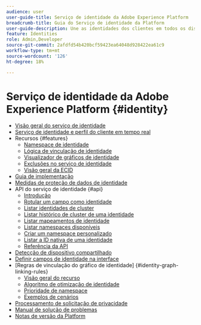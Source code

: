 ```yaml
---
audience: user
user-guide-title: Serviço de identidade da Adobe Experience Platform
breadcrumb-title: Guia do Serviço de identidade da Platform
user-guide-description: Une as identidades dos clientes em todos os dispositivos e sistemas para fornecer experiências digitais personalizadas.
feature: Identities
role: Admin,Developer
source-git-commit: 2afdfd54b420bcf59423ea64048d928422ea61c9
workflow-type: tm+mt
source-wordcount: '126'
ht-degree: 18%

---
```



# Serviço de identidade da Adobe Experience Platform {#identity}

- [Visão geral do serviço de identidade](home.md)
- [Serviço de identidade e perfil do cliente em tempo real](identity-and-profile.md)
- Recursos {#features}
   - [Namespace de identidade](./features/namespaces.md)
   - [Lógica de vinculação de identidade](./features/identity-linking-logic.md)
   - [Visualizador de gráficos de identidade](./features/identity-graph-viewer.md)
   - [Exclusões no serviço de identidade](./features/deletion.md)
   - [Visão geral da ECID](./features/ecid.md)
- [Guia de implementação](implementation.md)
- [Medidas de proteção de dados de identidade](guardrails.md)
- API do serviço de identidade {#api}
   - [Introdução](api/getting-started.md)
   - [Rotular um campo como identidade](api/label-identities.md)
   - [Listar identidades de cluster](api/list-cluster-identites.md)
   - [Listar histórico de cluster de uma identidade](api/list-cluster-history.md)
   - [Listar mapeamentos de identidade](api/list-identity-mappings.md)
   - [Listar namespaces disponíveis](api/list-namespaces.md)
   - [Criar um namespace personalizado](api/create-custom-namespace.md)
   - [Listar a ID nativa de uma identidade](api/list-native-id.md)
   - [Referência da API](https://www.adobe.io/experience-platform-apis/references/identity-service)
- [Detecção de dispositivo compartilhado](shared-device-detection.md)
- [Definir campos de identidade na interface](label-identities.md)
- [Regras de vinculação do gráfico de identidade] {#identity-graph-linking-rules}
   - [Visão geral do recurso](./identity-graph-linking-rules/overview.md)
   - [Algoritmo de otimização de identidade](./identity-graph-linking-rules/identity-optimization-algorithm.md)
   - [Prioridade de namespace](./identity-graph-linking-rules/namespace-priority.md)
   - [Exemplos de cenários](./identity-graph-linking-rules/example-scenarios.md)
- [Processamento de solicitação de privacidade](privacy.md)
- [Manual de solução de problemas](troubleshooting-guide.md)
- [Notas de versão da Platform](https://experienceleague.adobe.com/en/docs/experience-platform/release-notes/latest?lang=pt-BR)